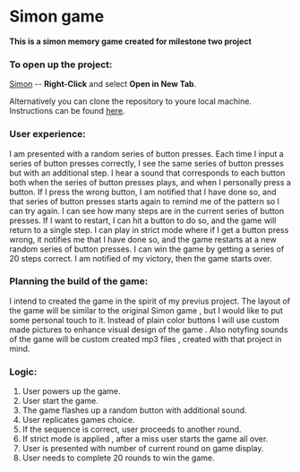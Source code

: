 # Simon game

**This is a simon memory game created for milestone two project**

### To open up the project:
 [Simon](https://anestiwata.github.io/simon/) -- **Right-Click** and
 select **Open in New Tab**.
  
 Alternatively you can clone the repository to youre local machine.
 Instructions can be found [here](https://help.github.com/articles/importing-a-git-repository-using-the-command-line/).

### User experience:
  I am presented with a random series of button presses.
 Each time I input a series of button presses correctly, I see the same series of button presses but with an additional step.
 I hear a sound that corresponds to each button both when the series of button presses plays, and when I personally press a button.
 If I press the wrong button, I am notified that I have done so, and that series of button presses starts again to remind me of the pattern so I can try again.
 I can see how many steps are in the current series of button presses.
 If I want to restart, I can hit a button to do so, and the game will return to a single step.
 I can play in strict mode where if I get a button press wrong, it notifies me that I have done so, and the game restarts at a new random series of button presses.
 I can win the game by getting a series of 20 steps correct. I am notified of my victory, then the game starts over.

### Planning the build of the game:
 
  I intend to created the game in the spirit of my previus project. The layout of the game will be similar to the original Simon game , 
 but I would like to put some personal touch to it. Instead of plain color buttons I will use custom made pictures to enhance visual 
 design of the game . 
  Also notyfing sounds of the game will be custom created mp3 files , created with that project in mind. 
 
### Logic:

 1. User powers up the game.
 2. User start the game.
 3. The game flashes up a random button with additional sound.
 4. User replicates games choice. 
 5. If the sequence is correct, user proceeds to another round. 
 6. If strict mode is applied , after a miss user starts the game all over. 
 7. User is presented with number of current round on game display. 
 8. User needs to complete 20 rounds to win the game. 
 


